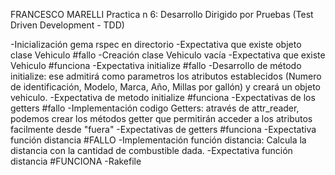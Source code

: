 FRANCESCO MARELLI
Practica n 6: Desarrollo Dirigido por Pruebas (Test Driven Development - TDD)

-Inicialización gema rspec en directorio
-Expectativa que existe objeto clase Vehiculo #fallo
-Creación clase Vehiculo vacía
-Expectativa que existe Vehiculo #funciona
-Expectativa initialize #fallo
-Desarrollo de método initialize: ese admitirá como parametros los atributos establecidos (Numero de identificación, Modelo, Marca, Año, Millas por gallón) y creará un objeto vehiculo.
-Expectativa de metodo initialize #funciona
-Expectativas de los getters #fallo
-Implementación codigo Getters: através de attr_reader, podemos crear los métodos getter que permitirán acceder a los atributos facilmente desde "fuera"
-Expectativas de getters #funciona
-Expectativa función distancia #FALLO
-Implementación función distancia: Calcula la distancia con la cantidad de combustible dada.
-Expectativa función distancia #FUNCIONA
-Rakefile